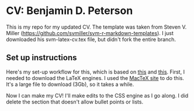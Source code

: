 # CV: Benjamin D. Peterson

This is my repo for my updated CV. The template was taken from Steven V. Miller (https://github.com/svmiller/svm-r-markdown-templates).
I just downloaded his svm-latex-cv.tex file, but didn't fork the entire branch.


## Set up instructions

Here's my set-up workflow for this, which is based on [this](http://svmiller.com/blog/2016/03/svm-r-markdown-cv/) and [this](https://medium.com/@sorenlind/create-pdf-reports-using-r-r-markdown-latex-and-knitr-on-macos-high-sierra-e7b5705c9fd).
First, I needed to download the LaTeX engines.
I used the [MacTeX site](http://www.tug.org/mactex/mactex-download.html) to do this.
It's a large file to download (3Gb), so it takes a while.

Now I can make my CV!
I'll make edits to the CSS engine as I go along.
I did delete the section that doesn't allow bullet points or lists.

